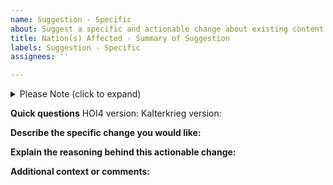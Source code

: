 ```yaml
---
name: Suggestion - Specific
about: Suggest a specific and actionable change about existing content. These suggestions should be under a paragraph in length, otherwise see 'Suggestion - Addition/Broad/Lore' below
title: Nation(s) Affected - Summary of Suggestion
labels: Suggestion - Specific
assignees: ''

---
```


<details>
<summary>Please Note (click to expand)</summary>
Suggestions that don't match this template will be closed. We understand this can seem harsh, but in order to ensure we are able to keep on track of bugs other serious issues it is vital our issue tracker is kept organised. The kinds of suggestions that will get close and directed elsewhere include, but are not limited to:
- Anything that suggests adding new content
- Anything that is focused around changing lore
- Anything that will take a significant amount of time to implement
- Anything that isn't specific and actionable change about existing content, as the template specifies
Please know that this isn't out of any disrespect for the ideas you might have for the mod, and encourage people with a passion to get involved either on the subreddit, the discord or even via joining the team itself. But that being said, suggestions that don't match this template will be closed.
</details>

**Quick questions**
HOI4 version:
Kalterkrieg version:

**Describe the specific change you would like:**


**Explain the reasoning behind this actionable change:**


**Additional context or comments:**
